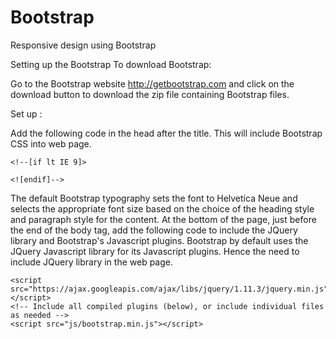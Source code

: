 # Bootstrap
Responsive design using Bootstrap

Setting up the Bootstrap 
To download Bootstrap:
 
Go to the Bootstrap website http://getbootstrap.com and click on the download button to download the zip file containing Bootstrap files.
 
Set up <head>:
 
<meta charset="utf-8">
 
<meta http-equiv="X-UA-Compatible" content="IE=edge">
    
<meta name="viewport" content="width=device-width, initial-scale=1">
 
 <!-- The above 3 meta tags *must* come first in the head; any other head content must come *after* these tags -->
 
Add the following code in the head after the title. This will include Bootstrap CSS into web page.
 
 <!-- Bootstrap -->
   
 <link href="css/bootstrap.min.css" rel="stylesheet">
  
  <link href="css/bootstrap-theme.min.css" rel="stylesheet">
  
  <!-- HTML5 shim and Respond.js for IE8 support of HTML5 elements and media queries -->
  
  <!-- WARNING: Respond.js doesn't work if you view the page via file:// -->
    <!--[if lt IE 9]>
   
  <script src="https://oss.maxcdn.com/html5shiv/3.7.2/html5shiv.min.js"></script>
   
   <script src="https://oss.maxcdn.com/respond/1.4.2/respond.min.js"></script>
    <![endif]-->
 
The default Bootstrap typography sets the font to Helvetica Neue and selects the appropriate font size based on the choice of the heading style and paragraph style for the content.
At the bottom of the page, just before the end of the body tag, add the following code to include the JQuery library and Bootstrap's Javascript plugins. Bootstrap by default uses the JQuery Javascript library for its Javascript plugins. Hence the need to include JQuery library in the web page.
 
 
   <!-- jQuery (necessary for Bootstrap's JavaScript plugins) -->
    <script src="https://ajax.googleapis.com/ajax/libs/jquery/1.11.3/jquery.min.js"></script>
    <!-- Include all compiled plugins (below), or include individual files as needed -->
    <script src="js/bootstrap.min.js"></script>

